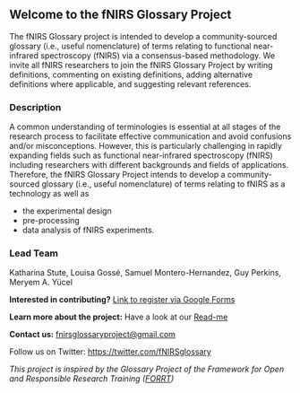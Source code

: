 ## Welcome to the fNIRS Glossary Project


The fNIRS Glossary project is intended to develop a community-sourced glossary (i.e., useful nomenclature) of terms relating to functional near-infrared spectroscopy (fNIRS) via a consensus-based methodology. We invite all fNIRS researchers to join the fNIRS Glossary Project by writing definitions, commenting on existing definitions, adding alternative definitions where applicable, and suggesting relevant references.
### Description

A common understanding of terminologies is essential at all stages of the research process to facilitate effective communication and avoid confusions and/or misconceptions. However, this is particularly challenging in rapidly expanding fields such as functional near-infrared spectroscopy (fNIRS) including researchers with different backgrounds and fields of applications. Therefore, the fNIRS Glossary Project intends to develop a community-sourced glossary (i.e., useful nomenclature) of terms relating to fNIRS as a technology as well as 
- the experimental design
- pre-processing 
- data analysis of fNIRS experiments.

### Lead Team
Katharina Stute, Louisa Gossé, Samuel Montero-Hernandez, Guy Perkins, Meryem A. Yücel

**Interested in contributing?** [Link to register via Google Forms](https://docs.google.com/forms/d/e/1FAIpQLSfEhy2wh5RHyUDCGlITK2eJoHyV0n4IkfESzsg0kmr_UbFbLw/viewform)

**Learn more about the project:** Have a look at our [Read-me](https://docs.google.com/document/d/1lY1PvPA93LeiVKIwZlrGvQEJN3wboblK/edit)

**Contact us:** fnirsglossaryproject@gmail.com

Follow us on Twitter: https://twitter.com/fNIRSglossary


_This project is inspired by the Glossary Project of the Framework for Open and Responsible Research Training ([FORRT](https://forrt.org/glossary/))_ 






<!---
## Welcome to GitHub webpages

You can use the [editor on GitHub](https://github.com/smonterohdz/smonterohdz.github.io/edit/main/index.md) to maintain and preview the content for your website in Markdown files.


### Markdown

Markdown is a lightweight and easy-to-use syntax for styling your writing. It includes conventions for

```markdown
Syntax highlighted code block

# Header 1
## Header 2
### Header 3

- Bulleted
- List

1. Numbered
2. List

**Bold** and _Italic_ and `Code` text

[Link](url) and ![Image](src)
```

For more details see [Basic writing and formatting syntax](https://docs.github.com/en/github/writing-on-github/getting-started-with-writing-and-formatting-on-github/basic-writing-and-formatting-syntax).

### Jekyll Themes

Your Pages site will use the layout and styles from the Jekyll theme you have selected in your [repository settings](https://github.com/smonterohdz/smonterohdz.github.io/settings/pages). The name of this theme is saved in the Jekyll `_config.yml` configuration file.

### Support or Contact

Having trouble with Pages? Check out our [documentation](https://docs.github.com/categories/github-pages-basics/) or [contact support](https://support.github.com/contact) and we’ll help you sort it out.
-->
